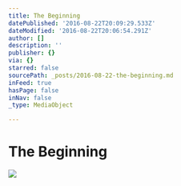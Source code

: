 ```yaml
---
title: The Beginning
datePublished: '2016-08-22T20:09:29.533Z'
dateModified: '2016-08-22T20:06:54.291Z'
author: []
description: ''
publisher: {}
via: {}
starred: false
sourcePath: _posts/2016-08-22-the-beginning.md
inFeed: true
hasPage: false
inNav: false
_type: MediaObject

---
```

# The Beginning
![](https://the-grid-user-content.s3-us-west-2.amazonaws.com/f90474b9-7188-44fc-bbb9-03574e817dd5.jpg)